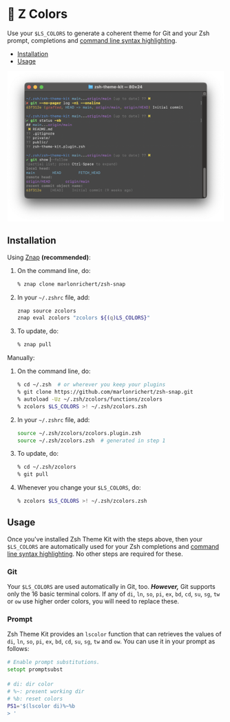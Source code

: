 # 🌈 Z Colors
Use your `$LS_COLORS` to generate a coherent theme for Git and your Zsh prompt, completions and
[command line syntax highlighting](https://github.com/zsh-users/zsh-syntax-highlighting).

* [Installation](#installation)
* [Usage](#usage)

![screen shot](screenshot.png)

## Installation
Using [Znap](https://github.com/marlonrichert/zsh-snap) **(recommended)**:
1.  On the command line, do:
    ```zsh
    % znap clone marlonrichert/zsh-snap
    ```
1.  In your `~/.zshrc` file, add:
    ```zsh
    znap source zcolors
    znap eval zcolors "zcolors ${(q)LS_COLORS}"
    ```
1.  To update, do:
    ```zsh
    % znap pull
    ```

Manually:
1.  On the command line, do:
    ```zsh
    % cd ~/.zsh  # or wherever you keep your plugins
    % git clone https://github.com/marlonrichert/zsh-snap.git
    % autoload -Uz ~/.zsh/zcolors/functions/zcolors
    % zcolors $LS_COLORS >! ~/.zsh/zcolors.zsh
    ```
1.  In your `~/.zshrc` file, add:
    ```zsh
    source ~/.zsh/zcolors/zcolors.plugin.zsh
    source ~/.zsh/zcolors.zsh  # generated in step 1
    ```
1.  To update, do:
    ```zsh
    % cd ~/.zsh/zcolors
    % git pull
    ```
1.  Whenever you change your `$LS_COLORS`, do:
    ```zsh
    % zcolors $LS_COLORS >! ~/.zsh/zcolors.zsh
    ```

## Usage
Once you've installed Zsh Theme Kit with the steps above, then your `$LS_COLORS` are automatically
used for your Zsh completions and [command line syntax
highlighting](https://github.com/zsh-users/zsh-syntax-highlighting). No other steps are required
for these.

### Git
Your `$LS_COLORS` are used automatically in Git, too. **_However,_** Git supports only the 16 basic
terminal colors. If any of `di`, `ln`, `so`, `pi`, `ex`, `bd`, `cd`, `su`, `sg`, `tw` or `ow` use
higher order colors, you will need to replace these.

### Prompt
Zsh Theme Kit provides an `lscolor` function that can retrieves the values of `di`, `ln`, `so`,
`pi`, `ex`, `bd`, `cd`, `su`, `sg`, `tw` and `ow`. You can use it in your prompt as follows:
```zsh
# Enable prompt substitutions.
setopt promptsubst

# di: dir color
# %~: present working dir
# %b: reset colors
PS1='$(lscolor di)%~%b
> '
```
